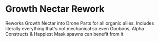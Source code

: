# Growth Nectar Rework

Reworks Growth Nectar into Drone Parts for all organic allies. Includes literally everything that's not mechanical so even Gooboos, Alpha Constructs & Happiest Mask spawns can benefit from it